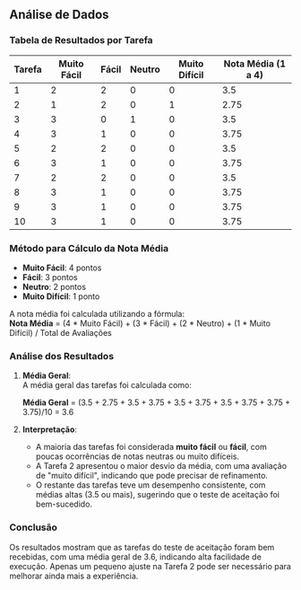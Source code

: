 ## Análise de Dados

### Tabela de Resultados por Tarefa

| Tarefa | Muito Fácil | Fácil | Neutro | Muito Difícil | Nota Média (1 a 4) |
|--------|-------------|-------|--------|---------------|--------------------|
| 1      | 2           | 2     | 0      | 0             | 3.5                |
| 2      | 1           | 2     | 0      | 1             | 2.75               |
| 3      | 3           | 0     | 1      | 0             | 3.5                |
| 4      | 3           | 1     | 0      | 0             | 3.75               |
| 5      | 2           | 2     | 0      | 0             | 3.5                |
| 6      | 3           | 1     | 0      | 0             | 3.75               |
| 7      | 2           | 2     | 0      | 0             | 3.5                |
| 8      | 3           | 1     | 0      | 0             | 3.75               |
| 9      | 3           | 1     | 0      | 0             | 3.75               |
| 10     | 3           | 1     | 0      | 0             | 3.75               |

### Método para Cálculo da Nota Média
- **Muito Fácil**: 4 pontos
- **Fácil**: 3 pontos
- **Neutro**: 2 pontos
- **Muito Difícil**: 1 ponto

A nota média foi calculada utilizando a fórmula:  
**Nota Média** = (4 * Muito Fácil) + (3 * Fácil) + (2 * Neutro) + (1 * Muito Difícil) / Total de Avaliações

### Análise dos Resultados

1. **Média Geral**:  
   A média geral das tarefas foi calculada como:
   
   
   **Média Geral** = (3.5 + 2.75 + 3.5 + 3.75 + 3.5 + 3.75 + 3.5 + 3.75 + 3.75 + 3.75)/10 = 3.6
   

2. **Interpretação**:
   - A maioria das tarefas foi considerada **muito fácil** ou **fácil**, com poucas ocorrências de notas neutras ou muito difíceis.
   - A Tarefa 2 apresentou o maior desvio da média, com uma avaliação de "muito difícil", indicando que pode precisar de refinamento.
   - O restante das tarefas teve um desempenho consistente, com médias altas (3.5 ou mais), sugerindo que o teste de aceitação foi bem-sucedido.

### Conclusão

Os resultados mostram que as tarefas do teste de aceitação foram bem recebidas, com uma média geral de 3.6, indicando alta facilidade de execução. Apenas um pequeno ajuste na Tarefa 2 pode ser necessário para melhorar ainda mais a experiência.




​
 
